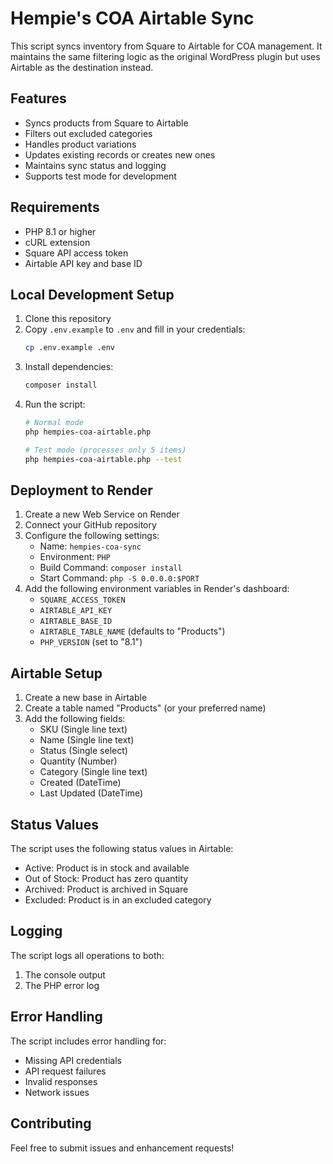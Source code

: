 # Hempie's COA Airtable Sync

This script syncs inventory from Square to Airtable for COA management. It maintains the same filtering logic as the original WordPress plugin but uses Airtable as the destination instead.

## Features

- Syncs products from Square to Airtable
- Filters out excluded categories
- Handles product variations
- Updates existing records or creates new ones
- Maintains sync status and logging
- Supports test mode for development

## Requirements

- PHP 8.1 or higher
- cURL extension
- Square API access token
- Airtable API key and base ID

## Local Development Setup

1. Clone this repository
2. Copy `.env.example` to `.env` and fill in your credentials:
   ```bash
   cp .env.example .env
   ```
3. Install dependencies:
   ```bash
   composer install
   ```
4. Run the script:
   ```bash
   # Normal mode
   php hempies-coa-airtable.php

   # Test mode (processes only 5 items)
   php hempies-coa-airtable.php --test
   ```

## Deployment to Render

1. Create a new Web Service on Render
2. Connect your GitHub repository
3. Configure the following settings:
   - Name: `hempies-coa-sync`
   - Environment: `PHP`
   - Build Command: `composer install`
   - Start Command: `php -S 0.0.0.0:$PORT`
4. Add the following environment variables in Render's dashboard:
   - `SQUARE_ACCESS_TOKEN`
   - `AIRTABLE_API_KEY`
   - `AIRTABLE_BASE_ID`
   - `AIRTABLE_TABLE_NAME` (defaults to "Products")
   - `PHP_VERSION` (set to "8.1")

## Airtable Setup

1. Create a new base in Airtable
2. Create a table named "Products" (or your preferred name)
3. Add the following fields:
   - SKU (Single line text)
   - Name (Single line text)
   - Status (Single select)
   - Quantity (Number)
   - Category (Single line text)
   - Created (DateTime)
   - Last Updated (DateTime)

## Status Values

The script uses the following status values in Airtable:

- Active: Product is in stock and available
- Out of Stock: Product has zero quantity
- Archived: Product is archived in Square
- Excluded: Product is in an excluded category

## Logging

The script logs all operations to both:
1. The console output
2. The PHP error log

## Error Handling

The script includes error handling for:
- Missing API credentials
- API request failures
- Invalid responses
- Network issues

## Contributing

Feel free to submit issues and enhancement requests! 